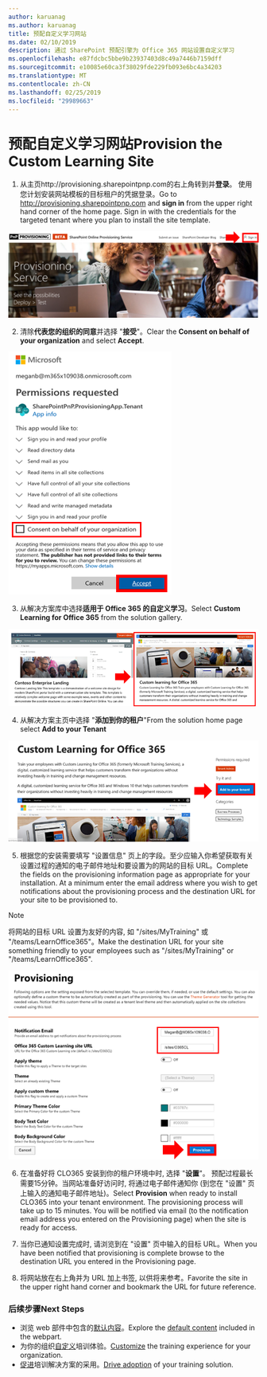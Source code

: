 ```yaml
---
author: karuanag
ms.author: karuanag
title: 预配自定义学习网站
ms.date: 02/10/2019
description: 通过 SharePoint 预配引擎为 Office 365 网站设置自定义学习
ms.openlocfilehash: e87fdcbc5bbe9b23937403d8c49a7446b7159dff
ms.sourcegitcommit: e10085e60ca3f38029fde229fb093e6bc4a34203
ms.translationtype: MT
ms.contentlocale: zh-CN
ms.lasthandoff: 02/25/2019
ms.locfileid: "29989663"
---
```

# <a name="provision-the-custom-learning-site"></a><span data-ttu-id="b4735-103">预配自定义学习网站</span><span class="sxs-lookup"><span data-stu-id="b4735-103">Provision the Custom Learning Site</span></span>

1. <span data-ttu-id="b4735-p101">从主页http://provisioning.sharepointpnp.com的右上角转到并**登录**。 使用您计划安装网站模板的目标租户的凭据登录。</span><span class="sxs-lookup"><span data-stu-id="b4735-p101">Go to http://provisioning.sharepointpnp.com and **sign in** from the upper right hand corner of the home page.  Sign in with the  credentials for the targeted tenant where you plan to install the site template.</span></span>

![pnphome](media/inst_signin.png)

2. <span data-ttu-id="b4735-107">清除**代表您的组织的同意**并选择 "**接受**"。</span><span class="sxs-lookup"><span data-stu-id="b4735-107">Clear the **Consent on behalf of your organization** and select **Accept**.</span></span>

![实时](media/inst_perms.png)

3. <span data-ttu-id="b4735-109">从解决方案库中选择**适用于 Office 365 的自定义学习**。</span><span class="sxs-lookup"><span data-stu-id="b4735-109">Select **Custom Learning for Office 365** from the solution gallery.</span></span>

![实时](media/inst_select.png)

4. <span data-ttu-id="b4735-111">从解决方案主页中选择 "**添加到你的租户**"</span><span class="sxs-lookup"><span data-stu-id="b4735-111">From the solution home page select **Add to your Tenant**</span></span>

![inst_select](media/inst_add.png)

5. <span data-ttu-id="b4735-p102">根据您的安装需要填写 "设置信息" 页上的字段。至少应输入你希望获取有关设置过程的通知的电子邮件地址和要设置为的网站的目标 URL。</span><span class="sxs-lookup"><span data-stu-id="b4735-p102">Complete the fields on the provisioning information page as appropriate for your installation. At a minimum enter the email address where you wish to get notifications about the provisioning process and the destination URL for your site to be provisioned to.</span></span>  

> [!NOTE]
> <span data-ttu-id="b4735-115">将网站的目标 URL 设置为友好的内容, 如 "/sites/MyTraining" 或 "/teams/LearnOffice365"。</span><span class="sxs-lookup"><span data-stu-id="b4735-115">Make the destination URL for your site something friendly to your employees such as "/sites/MyTraining" or "/teams/LearnOffice365".</span></span>

![inst_options](media/inst_options.png)

6. <span data-ttu-id="b4735-p103">在准备好将 CLO365 安装到你的租户环境中时, 选择 "**设置**"。 预配过程最长需要15分钟。当网站准备好访问时, 将通过电子邮件通知你 (到您在 "设置" 页上输入的通知电子邮件地址)。</span><span class="sxs-lookup"><span data-stu-id="b4735-p103">Select **Provision** when ready to install CLO365 into your tenant environment.  The provisioning process will take up to 15 minutes. You will be notified via email (to the notification email address you entered on the Provisioning page) when the site is ready for access.</span></span>

7. <span data-ttu-id="b4735-120">当你已通知设置完成时, 请浏览到在 "设置" 页中输入的目标 URL。</span><span class="sxs-lookup"><span data-stu-id="b4735-120">When you have been notified that provisioning is complete browse to the destination URL you entered in the Provisioning page.</span></span>

8. <span data-ttu-id="b4735-121">将网站放在右上角并为 URL 加上书签, 以供将来参考。</span><span class="sxs-lookup"><span data-stu-id="b4735-121">Favorite the site in the upper right hand corner and bookmark the URL for future reference.</span></span>  

### <a name="next-steps"></a><span data-ttu-id="b4735-122">后续步骤</span><span class="sxs-lookup"><span data-stu-id="b4735-122">Next Steps</span></span>
- <span data-ttu-id="b4735-123">浏览 web 部件中包含的[默认内容](sitecontent.md)。</span><span class="sxs-lookup"><span data-stu-id="b4735-123">Explore the [default content](sitecontent.md) included in the webpart.</span></span>
- <span data-ttu-id="b4735-124">为你的组织[自定义](customization.md)培训体验。</span><span class="sxs-lookup"><span data-stu-id="b4735-124">[Customize](customization.md) the training experience for your organization.</span></span>
- <span data-ttu-id="b4735-125">[促进](driveadoption.md)培训解决方案的采用。</span><span class="sxs-lookup"><span data-stu-id="b4735-125">[Drive adoption](driveadoption.md) of your training solution.</span></span>
